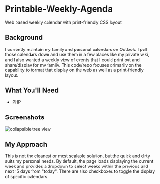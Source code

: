 # Printable-Weekly-Agenda
Web based weekly calendar with print-friendly CSS layout

## Background
I currently maintain my family and personal calendars on Outlook. I pull those calendars down and use them in a few places like my private wiki, and I also wanted a weekly view of events that I could print out and share/display for my family.  This code/repo focuses primarily on the capability to format that display on the web as well as a print-friendly layout.

## What You'll Need
- PHP

## Screenshots
![collapsible tree view](screenshots/bk-tree.png "tree view")

## My Approach
This is not the cleanest or most scalable solution, but the quick and dirty suits my personal needs. By default, the page loads displaying the current week and provides a dropdown to select weeks within the previous and next 15 days from "today".  There are also checkboxes to toggle the display of specific calendars.
